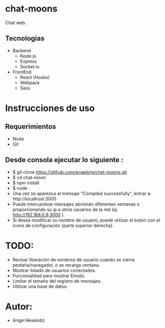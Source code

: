 # chat-moons
Chat web.
## Tecnologías
  - Backend
    - Node.js
    - Express
    - Socket.io
  - FrontEnd
    - React (Hooks)
    - Webpack
    - Sass
# Instrucciones de uso
## Requerimientos
  - Node
  - Git
## Desde consola ejecutar lo siguiente :
  - $ git clone https://github.com/angelprg/chat-moons.git
  - $ cd chat-moon
  - $ npm install
  - $ node .
  - Una vez se aparezca el mensaje "Compiled successfully", entrar a: http://localhost:3000
  - Puede intercambiar mensajes abriendo diferentes ventanas o proporcionando su ip a otros usuarios de la red (ej. http://192.168.0.9:3000 ).
  - Si desea modificar su nombre de usuario, puede utilizar el botón con el ícono de configuración (parte superior derecha).
  
# TODO:
  - Revisar liberación de nombres de usuario cuando se cierra pestaña/navegador, o se recarga ventana.
  - Mostrar listado de usuarios conectados.
  - Funcionalidad para mostrar Emojis.
  - Limitar el tamaño del registro de mensajes.
  - Utilizar una base de datos.
# Autor:
  - Angel Reséndiz
